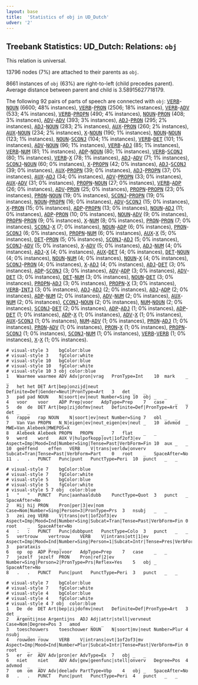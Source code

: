 ```yaml
---
layout: base
title:  'Statistics of obj in UD_Dutch'
udver: '2'
---
```


## Treebank Statistics: UD_Dutch: Relations: `obj`

This relation is universal.

13796 nodes (7%) are attached to their parents as `obj`.

8661 instances of `obj` (63%) are right-to-left (child precedes parent).
Average distance between parent and child is 3.58915627718179.

The following 92 pairs of parts of speech are connected with `obj`: <tt><a href="nl-pos-VERB.html">VERB</a></tt>-<tt><a href="nl-pos-NOUN.html">NOUN</a></tt> (6600; 48% instances), <tt><a href="nl-pos-VERB.html">VERB</a></tt>-<tt><a href="nl-pos-PRON.html">PRON</a></tt> (2506; 18% instances), <tt><a href="nl-pos-VERB.html">VERB</a></tt>-<tt><a href="nl-pos-ADV.html">ADV</a></tt> (533; 4% instances), <tt><a href="nl-pos-VERB.html">VERB</a></tt>-<tt><a href="nl-pos-PROPN.html">PROPN</a></tt> (490; 4% instances), <tt><a href="nl-pos-NOUN.html">NOUN</a></tt>-<tt><a href="nl-pos-PRON.html">PRON</a></tt> (408; 3% instances), <tt><a href="nl-pos-ADV.html">ADV</a></tt>-<tt><a href="nl-pos-ADV.html">ADV</a></tt> (393; 3% instances), <tt><a href="nl-pos-ADJ.html">ADJ</a></tt>-<tt><a href="nl-pos-PRON.html">PRON</a></tt> (295; 2% instances), <tt><a href="nl-pos-ADJ.html">ADJ</a></tt>-<tt><a href="nl-pos-NOUN.html">NOUN</a></tt> (283; 2% instances), <tt><a href="nl-pos-AUX.html">AUX</a></tt>-<tt><a href="nl-pos-PRON.html">PRON</a></tt> (260; 2% instances), <tt><a href="nl-pos-AUX.html">AUX</a></tt>-<tt><a href="nl-pos-NOUN.html">NOUN</a></tt> (234; 2% instances), <tt><a href="nl-pos-X.html">X</a></tt>-<tt><a href="nl-pos-NOUN.html">NOUN</a></tt> (190; 1% instances), <tt><a href="nl-pos-NOUN.html">NOUN</a></tt>-<tt><a href="nl-pos-NOUN.html">NOUN</a></tt> (123; 1% instances), <tt><a href="nl-pos-NOUN.html">NOUN</a></tt>-<tt><a href="nl-pos-SCONJ.html">SCONJ</a></tt> (104; 1% instances), <tt><a href="nl-pos-VERB.html">VERB</a></tt>-<tt><a href="nl-pos-DET.html">DET</a></tt> (101; 1% instances), <tt><a href="nl-pos-ADV.html">ADV</a></tt>-<tt><a href="nl-pos-NOUN.html">NOUN</a></tt> (96; 1% instances), <tt><a href="nl-pos-VERB.html">VERB</a></tt>-<tt><a href="nl-pos-ADJ.html">ADJ</a></tt> (85; 1% instances), <tt><a href="nl-pos-VERB.html">VERB</a></tt>-<tt><a href="nl-pos-NUM.html">NUM</a></tt> (81; 1% instances), <tt><a href="nl-pos-ADP.html">ADP</a></tt>-<tt><a href="nl-pos-NOUN.html">NOUN</a></tt> (80; 1% instances), <tt><a href="nl-pos-VERB.html">VERB</a></tt>-<tt><a href="nl-pos-SCONJ.html">SCONJ</a></tt> (80; 1% instances), <tt><a href="nl-pos-VERB.html">VERB</a></tt>-<tt><a href="nl-pos-X.html">X</a></tt> (78; 1% instances), <tt><a href="nl-pos-ADJ.html">ADJ</a></tt>-<tt><a href="nl-pos-ADV.html">ADV</a></tt> (71; 1% instances), <tt><a href="nl-pos-SCONJ.html">SCONJ</a></tt>-<tt><a href="nl-pos-NOUN.html">NOUN</a></tt> (60; 0% instances), <tt><a href="nl-pos-X.html">X</a></tt>-<tt><a href="nl-pos-PROPN.html">PROPN</a></tt> (42; 0% instances), <tt><a href="nl-pos-ADJ.html">ADJ</a></tt>-<tt><a href="nl-pos-SCONJ.html">SCONJ</a></tt> (39; 0% instances), <tt><a href="nl-pos-AUX.html">AUX</a></tt>-<tt><a href="nl-pos-PROPN.html">PROPN</a></tt> (39; 0% instances), <tt><a href="nl-pos-ADJ.html">ADJ</a></tt>-<tt><a href="nl-pos-PROPN.html">PROPN</a></tt> (37; 0% instances), <tt><a href="nl-pos-AUX.html">AUX</a></tt>-<tt><a href="nl-pos-ADJ.html">ADJ</a></tt> (34; 0% instances), <tt><a href="nl-pos-ADV.html">ADV</a></tt>-<tt><a href="nl-pos-PROPN.html">PROPN</a></tt> (33; 0% instances), <tt><a href="nl-pos-AUX.html">AUX</a></tt>-<tt><a href="nl-pos-ADV.html">ADV</a></tt> (31; 0% instances), <tt><a href="nl-pos-PROPN.html">PROPN</a></tt>-<tt><a href="nl-pos-NOUN.html">NOUN</a></tt> (27; 0% instances), <tt><a href="nl-pos-VERB.html">VERB</a></tt>-<tt><a href="nl-pos-ADP.html">ADP</a></tt> (26; 0% instances), <tt><a href="nl-pos-ADV.html">ADV</a></tt>-<tt><a href="nl-pos-PRON.html">PRON</a></tt> (25; 0% instances), <tt><a href="nl-pos-PROPN.html">PROPN</a></tt>-<tt><a href="nl-pos-PROPN.html">PROPN</a></tt> (23; 0% instances), <tt><a href="nl-pos-PRON.html">PRON</a></tt>-<tt><a href="nl-pos-NOUN.html">NOUN</a></tt> (19; 0% instances), <tt><a href="nl-pos-SCONJ.html">SCONJ</a></tt>-<tt><a href="nl-pos-PROPN.html">PROPN</a></tt> (19; 0% instances), <tt><a href="nl-pos-NOUN.html">NOUN</a></tt>-<tt><a href="nl-pos-PROPN.html">PROPN</a></tt> (16; 0% instances), <tt><a href="nl-pos-ADV.html">ADV</a></tt>-<tt><a href="nl-pos-SCONJ.html">SCONJ</a></tt> (15; 0% instances), <tt><a href="nl-pos-X.html">X</a></tt>-<tt><a href="nl-pos-PRON.html">PRON</a></tt> (15; 0% instances), <tt><a href="nl-pos-ADP.html">ADP</a></tt>-<tt><a href="nl-pos-PROPN.html">PROPN</a></tt> (13; 0% instances), <tt><a href="nl-pos-NOUN.html">NOUN</a></tt>-<tt><a href="nl-pos-ADJ.html">ADJ</a></tt> (11; 0% instances), <tt><a href="nl-pos-ADP.html">ADP</a></tt>-<tt><a href="nl-pos-PRON.html">PRON</a></tt> (10; 0% instances), <tt><a href="nl-pos-NOUN.html">NOUN</a></tt>-<tt><a href="nl-pos-ADV.html">ADV</a></tt> (9; 0% instances), <tt><a href="nl-pos-PROPN.html">PROPN</a></tt>-<tt><a href="nl-pos-PRON.html">PRON</a></tt> (9; 0% instances), <tt><a href="nl-pos-X.html">X</a></tt>-<tt><a href="nl-pos-NUM.html">NUM</a></tt> (8; 0% instances), <tt><a href="nl-pos-PRON.html">PRON</a></tt>-<tt><a href="nl-pos-PRON.html">PRON</a></tt> (7; 0% instances), <tt><a href="nl-pos-SCONJ.html">SCONJ</a></tt>-<tt><a href="nl-pos-X.html">X</a></tt> (7; 0% instances), <tt><a href="nl-pos-NOUN.html">NOUN</a></tt>-<tt><a href="nl-pos-ADP.html">ADP</a></tt> (6; 0% instances), <tt><a href="nl-pos-PRON.html">PRON</a></tt>-<tt><a href="nl-pos-SCONJ.html">SCONJ</a></tt> (6; 0% instances), <tt><a href="nl-pos-PROPN.html">PROPN</a></tt>-<tt><a href="nl-pos-NUM.html">NUM</a></tt> (6; 0% instances), <tt><a href="nl-pos-AUX.html">AUX</a></tt>-<tt><a href="nl-pos-X.html">X</a></tt> (5; 0% instances), <tt><a href="nl-pos-DET.html">DET</a></tt>-<tt><a href="nl-pos-PRON.html">PRON</a></tt> (5; 0% instances), <tt><a href="nl-pos-SCONJ.html">SCONJ</a></tt>-<tt><a href="nl-pos-ADJ.html">ADJ</a></tt> (5; 0% instances), <tt><a href="nl-pos-SCONJ.html">SCONJ</a></tt>-<tt><a href="nl-pos-ADV.html">ADV</a></tt> (5; 0% instances), <tt><a href="nl-pos-X.html">X</a></tt>-<tt><a href="nl-pos-ADV.html">ADV</a></tt> (5; 0% instances), <tt><a href="nl-pos-ADJ.html">ADJ</a></tt>-<tt><a href="nl-pos-NUM.html">NUM</a></tt> (4; 0% instances), <tt><a href="nl-pos-ADJ.html">ADJ</a></tt>-<tt><a href="nl-pos-X.html">X</a></tt> (4; 0% instances), <tt><a href="nl-pos-AUX.html">AUX</a></tt>-<tt><a href="nl-pos-DET.html">DET</a></tt> (4; 0% instances), <tt><a href="nl-pos-DET.html">DET</a></tt>-<tt><a href="nl-pos-NOUN.html">NOUN</a></tt> (4; 0% instances), <tt><a href="nl-pos-NOUN.html">NOUN</a></tt>-<tt><a href="nl-pos-NUM.html">NUM</a></tt> (4; 0% instances), <tt><a href="nl-pos-NOUN.html">NOUN</a></tt>-<tt><a href="nl-pos-X.html">X</a></tt> (4; 0% instances), <tt><a href="nl-pos-SCONJ.html">SCONJ</a></tt>-<tt><a href="nl-pos-PRON.html">PRON</a></tt> (4; 0% instances), <tt><a href="nl-pos-X.html">X</a></tt>-<tt><a href="nl-pos-ADJ.html">ADJ</a></tt> (4; 0% instances), <tt><a href="nl-pos-ADJ.html">ADJ</a></tt>-<tt><a href="nl-pos-DET.html">DET</a></tt> (3; 0% instances), <tt><a href="nl-pos-ADP.html">ADP</a></tt>-<tt><a href="nl-pos-SCONJ.html">SCONJ</a></tt> (3; 0% instances), <tt><a href="nl-pos-ADV.html">ADV</a></tt>-<tt><a href="nl-pos-ADP.html">ADP</a></tt> (3; 0% instances), <tt><a href="nl-pos-ADV.html">ADV</a></tt>-<tt><a href="nl-pos-DET.html">DET</a></tt> (3; 0% instances), <tt><a href="nl-pos-DET.html">DET</a></tt>-<tt><a href="nl-pos-NUM.html">NUM</a></tt> (3; 0% instances), <tt><a href="nl-pos-NOUN.html">NOUN</a></tt>-<tt><a href="nl-pos-DET.html">DET</a></tt> (3; 0% instances), <tt><a href="nl-pos-PROPN.html">PROPN</a></tt>-<tt><a href="nl-pos-ADJ.html">ADJ</a></tt> (3; 0% instances), <tt><a href="nl-pos-PROPN.html">PROPN</a></tt>-<tt><a href="nl-pos-X.html">X</a></tt> (3; 0% instances), <tt><a href="nl-pos-VERB.html">VERB</a></tt>-<tt><a href="nl-pos-INTJ.html">INTJ</a></tt> (3; 0% instances), <tt><a href="nl-pos-ADJ.html">ADJ</a></tt>-<tt><a href="nl-pos-ADJ.html">ADJ</a></tt> (2; 0% instances), <tt><a href="nl-pos-ADJ.html">ADJ</a></tt>-<tt><a href="nl-pos-ADP.html">ADP</a></tt> (2; 0% instances), <tt><a href="nl-pos-ADP.html">ADP</a></tt>-<tt><a href="nl-pos-NUM.html">NUM</a></tt> (2; 0% instances), <tt><a href="nl-pos-ADV.html">ADV</a></tt>-<tt><a href="nl-pos-NUM.html">NUM</a></tt> (2; 0% instances), <tt><a href="nl-pos-AUX.html">AUX</a></tt>-<tt><a href="nl-pos-NUM.html">NUM</a></tt> (2; 0% instances), <tt><a href="nl-pos-CCONJ.html">CCONJ</a></tt>-<tt><a href="nl-pos-NOUN.html">NOUN</a></tt> (2; 0% instances), <tt><a href="nl-pos-NUM.html">NUM</a></tt>-<tt><a href="nl-pos-NOUN.html">NOUN</a></tt> (2; 0% instances), <tt><a href="nl-pos-SCONJ.html">SCONJ</a></tt>-<tt><a href="nl-pos-DET.html">DET</a></tt> (2; 0% instances), <tt><a href="nl-pos-ADP.html">ADP</a></tt>-<tt><a href="nl-pos-ADJ.html">ADJ</a></tt> (1; 0% instances), <tt><a href="nl-pos-ADP.html">ADP</a></tt>-<tt><a href="nl-pos-DET.html">DET</a></tt> (1; 0% instances), <tt><a href="nl-pos-ADP.html">ADP</a></tt>-<tt><a href="nl-pos-X.html">X</a></tt> (1; 0% instances), <tt><a href="nl-pos-ADV.html">ADV</a></tt>-<tt><a href="nl-pos-X.html">X</a></tt> (1; 0% instances), <tt><a href="nl-pos-AUX.html">AUX</a></tt>-<tt><a href="nl-pos-SCONJ.html">SCONJ</a></tt> (1; 0% instances), <tt><a href="nl-pos-NUM.html">NUM</a></tt>-<tt><a href="nl-pos-ADV.html">ADV</a></tt> (1; 0% instances), <tt><a href="nl-pos-PRON.html">PRON</a></tt>-<tt><a href="nl-pos-ADJ.html">ADJ</a></tt> (1; 0% instances), <tt><a href="nl-pos-PRON.html">PRON</a></tt>-<tt><a href="nl-pos-ADV.html">ADV</a></tt> (1; 0% instances), <tt><a href="nl-pos-PRON.html">PRON</a></tt>-<tt><a href="nl-pos-X.html">X</a></tt> (1; 0% instances), <tt><a href="nl-pos-PROPN.html">PROPN</a></tt>-<tt><a href="nl-pos-SCONJ.html">SCONJ</a></tt> (1; 0% instances), <tt><a href="nl-pos-SCONJ.html">SCONJ</a></tt>-<tt><a href="nl-pos-NUM.html">NUM</a></tt> (1; 0% instances), <tt><a href="nl-pos-VERB.html">VERB</a></tt>-<tt><a href="nl-pos-VERB.html">VERB</a></tt> (1; 0% instances), <tt><a href="nl-pos-X.html">X</a></tt>-<tt><a href="nl-pos-X.html">X</a></tt> (1; 0% instances).


~~~ conllu
# visual-style 3	bgColor:blue
# visual-style 3	fgColor:white
# visual-style 10	bgColor:blue
# visual-style 10	fgColor:white
# visual-style 10 3 obj	color:blue
1	Waarmee	waarmee	ADV	Adv|pron|vrag	PronType=Int	10	mark	_	_
2	het	het	DET	Art|bep|onzijd|neut	Definite=Def|Gender=Neut|PronType=Art	3	det	_	_
3	pad	pad	NOUN	N|soort|ev|neut	Number=Sing	10	obj	_	_
4	voor	voor	ADP	Prep|voor	AdpType=Prep	7	case	_	_
5	de	de	DET	Art|bep|zijdofmv|neut	Definite=Def|PronType=Art	7	det	_	_
6	rappe	rap	NOUN	N|soort|ev|neut	Number=Sing	7	obl	_	_
7	Van	Van	PROPN	N_N|eigen|ev|neut_eigen|ev|neut	_	10	advmod	_	MWE=Van_Alebeek|MWEPOS=X
8	Alebeek	Alebeek	PROPN	PROPN	_	7	flat	_	_
9	werd	word	AUX	V|hulpofkopp|ovt|1of2of3|ev	Aspect=Imp|Mood=Ind|Number=Sing|Tense=Past|VerbForm=Fin	10	aux	_	_
10	geëffend	effen	VERB	V|trans|verldw|onverv	Subcat=Tran|Tense=Past|VerbForm=Part	0	root	_	SpaceAfter=No
11	.	.	PUNCT	Punc|punt	PunctType=Peri	10	punct	_	_

~~~


~~~ conllu
# visual-style 7	bgColor:blue
# visual-style 7	fgColor:white
# visual-style 5	bgColor:blue
# visual-style 5	fgColor:white
# visual-style 5 7 obj	color:blue
1	"	"	PUNCT	Punc|aanhaaldubb	PunctType=Quot	3	punct	_	SpaceAfter=No
2	Hij	hij	PRON	Pron|per|3|ev|nom	Case=Nom|Number=Sing|Person=3|PronType=Prs	3	nsubj	_	_
3	zei	zeg	VERB	V|trans|ovt|1of2of3|ev	Aspect=Imp|Mood=Ind|Number=Sing|Subcat=Tran|Tense=Past|VerbForm=Fin	0	root	_	SpaceAfter=No
4	:	:	PUNCT	Punc|dubbpunt	PunctType=Colo	3	punct	_	_
5	vertrouw	vertrouw	VERB	V|intrans|ott|1|ev	Aspect=Imp|Mood=Ind|Number=Sing|Person=1|Subcat=Intr|Tense=Pres|VerbForm=Fin	3	parataxis	_	_
6	op	op	ADP	Prep|voor	AdpType=Prep	7	case	_	_
7	jezelf	jezelf	PRON	Pron|ref|2|ev	Number=Sing|Person=2|PronType=Prs|Reflex=Yes	5	obj	_	SpaceAfter=No
8	.	.	PUNCT	Punc|punt	PunctType=Peri	3	punct	_	_

~~~


~~~ conllu
# visual-style 7	bgColor:blue
# visual-style 7	fgColor:white
# visual-style 4	bgColor:blue
# visual-style 4	fgColor:white
# visual-style 4 7 obj	color:blue
1	De	de	DET	Art|bep|zijdofmv|neut	Definite=Def|PronType=Art	3	det	_	_
2	Argentijnse	Argentijns	ADJ	Adj|attr|stell|vervneut	Case=Nom|Degree=Pos	3	amod	_	_
3	toeschouwers	toeschouwer	NOUN	N|soort|mv|neut	Number=Plur	4	nsubj	_	_
4	rouwden	rouw	VERB	V|intrans|ovt|1of2of3|mv	Aspect=Imp|Mood=Ind|Number=Plur|Subcat=Intr|Tense=Past|VerbForm=Fin	0	root	_	_
5	er	er	ADV	Adv|pron|er	AdvType=Ex	7	obj	_	_
6	niet	niet	ADV	Adv|gew|geenfunc|stell|onverv	Degree=Pos	4	advmod	_	_
7	om	om	ADV	Adv|deeladv	PartType=Vbp	4	obj	_	SpaceAfter=No
8	.	.	PUNCT	Punc|punt	PunctType=Peri	4	punct	_	_

~~~


